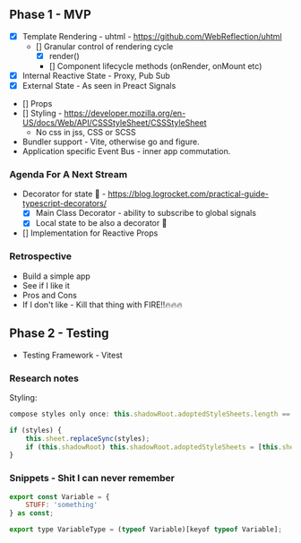 ## Phase 1 - MVP

-   [x] Template Rendering - uhtml - https://github.com/WebReflection/uhtml
    -   [] Granular control of rendering cycle
        -   [x] render()
        -   [] Component lifecycle methods (onRender, onMount etc)
-   [x] Internal Reactive State - Proxy, Pub Sub
-   [x] External State - As seen in Preact Signals
-   [] Props
-   [] Styling - https://developer.mozilla.org/en-US/docs/Web/API/CSSStyleSheet/CSSStyleSheet
    -   No css in jss, CSS or SCSS
-   Bundler support - Vite, otherwise go and figure.
-   Application specific Event Bus - inner app commutation.

### Agenda For A Next Stream

-   Decorator for state 🎨 - https://blog.logrocket.com/practical-guide-typescript-decorators/
    -   [x] Main Class Decorator - ability to subscribe to global signals
    -   [x] Local state to be also a decorator 🎨
-   [] Implementation for Reactive Props

### Retrospective

-   Build a simple app
-   See if I like it
-   Pros and Cons
-   If I don't like - Kill that thing with FIRE!!🔥🔥🔥

## Phase 2 - Testing

-   Testing Framework - Vitest

### Research notes

Styling:

```js
compose styles only once: this.shadowRoot.adoptedStyleSheets.length == 0
```

```js
if (styles) {
    this.sheet.replaceSync(styles);
    if (this.shadowRoot) this.shadowRoot.adoptedStyleSheets = [this.sheet];
}
```

### Snippets - Shit I can never remember

```js
export const Variable = {
    STUFF: 'something'
} as const;

export type VariableType = (typeof Variable)[keyof typeof Variable];
```
